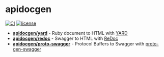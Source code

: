 # apidocgen
[![CI](https://github.com/izumin5210/apidocgen/workflows/CI/badge.svg)](https://github.com/izumin5210/apidocgen/actions?workflow=CI)
[![license](https://img.shields.io/github/license/izumin5210/apidocgen.svg)](./LICENSE)

- **[apidocgen/yard](https://hub.docker.com/r/apidocgen/yard)** - Ruby document to HTML with [YARD](https://github.com/lsegal/yard)
- **[apidocgen/redoc](https://hub.docker.com/r/apidocgen/redoc)** - Swagger to HTML with [ReDoc](https://github.com/Redocly/redoc)
- **[apidocgen/proto-swagger](https://hub.docker.com/r/apidocgen/proto-swagger)** - Protocol Buffers to Swagger with [proto-gen-swagger](https://github.com/grpc-ecosystem/grpc-gateway)
